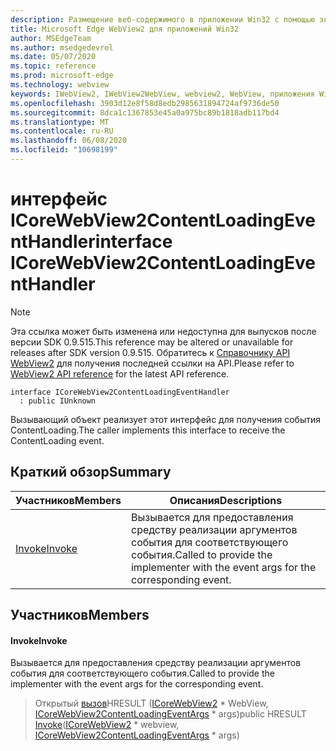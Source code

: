 ```yaml
---
description: Размещение веб-содержимого в приложении Win32 с помощью элемента управления Microsoft Edge WebView2
title: Microsoft Edge WebView2 для приложений Win32
author: MSEdgeTeam
ms.author: msedgedevrel
ms.date: 05/07/2020
ms.topic: reference
ms.prod: microsoft-edge
ms.technology: webview
keywords: IWebView2, IWebView2WebView, webview2, WebView, приложения Win32, Win32, EDGE, ICoreWebView2, ICoreWebView2Controller, элемент управления "веб-браузер", HTML Edge
ms.openlocfilehash: 3903d12e8f58d8edb2985631894724af9736de50
ms.sourcegitcommit: 8dca1c1367853e45a0a975bc89b1818adb117bd4
ms.translationtype: MT
ms.contentlocale: ru-RU
ms.lasthandoff: 06/08/2020
ms.locfileid: "10698199"
---
```

# <span data-ttu-id="318c3-104">интерфейс ICoreWebView2ContentLoadingEventHandler</span><span class="sxs-lookup"><span data-stu-id="318c3-104">interface ICoreWebView2ContentLoadingEventHandler</span></span> 

> [!NOTE]
> <span data-ttu-id="318c3-105">Эта ссылка может быть изменена или недоступна для выпусков после версии SDK 0.9.515.</span><span class="sxs-lookup"><span data-stu-id="318c3-105">This reference may be altered or unavailable for releases after SDK version 0.9.515.</span></span> <span data-ttu-id="318c3-106">Обратитесь к [Справочнику API WebView2](../../../webview2-api-reference.md) для получения последней ссылки на API.</span><span class="sxs-lookup"><span data-stu-id="318c3-106">Please refer to [WebView2 API reference](../../../webview2-api-reference.md) for the latest API reference.</span></span>

```
interface ICoreWebView2ContentLoadingEventHandler
  : public IUnknown
```

<span data-ttu-id="318c3-107">Вызывающий объект реализует этот интерфейс для получения события ContentLoading.</span><span class="sxs-lookup"><span data-stu-id="318c3-107">The caller implements this interface to receive the ContentLoading event.</span></span>

## <span data-ttu-id="318c3-108">Краткий обзор</span><span class="sxs-lookup"><span data-stu-id="318c3-108">Summary</span></span>

 <span data-ttu-id="318c3-109">Участников</span><span class="sxs-lookup"><span data-stu-id="318c3-109">Members</span></span>                        | <span data-ttu-id="318c3-110">Описания</span><span class="sxs-lookup"><span data-stu-id="318c3-110">Descriptions</span></span>
--------------------------------|---------------------------------------------
[<span data-ttu-id="318c3-111">Invoke</span><span class="sxs-lookup"><span data-stu-id="318c3-111">Invoke</span></span>](#invoke) | <span data-ttu-id="318c3-112">Вызывается для предоставления средству реализации аргументов события для соответствующего события.</span><span class="sxs-lookup"><span data-stu-id="318c3-112">Called to provide the implementer with the event args for the corresponding event.</span></span>

## <span data-ttu-id="318c3-113">Участников</span><span class="sxs-lookup"><span data-stu-id="318c3-113">Members</span></span>

#### <span data-ttu-id="318c3-114">Invoke</span><span class="sxs-lookup"><span data-stu-id="318c3-114">Invoke</span></span> 

<span data-ttu-id="318c3-115">Вызывается для предоставления средству реализации аргументов события для соответствующего события.</span><span class="sxs-lookup"><span data-stu-id="318c3-115">Called to provide the implementer with the event args for the corresponding event.</span></span>

> <span data-ttu-id="318c3-116">Открытый [вызов](#invoke)HRESULT ([ICoreWebView2](icorewebview2.md) \* WebView, [ICoreWebView2ContentLoadingEventArgs](icorewebview2contentloadingeventargs.md) \* args)</span><span class="sxs-lookup"><span data-stu-id="318c3-116">public HRESULT [Invoke](#invoke)([ICoreWebView2](icorewebview2.md) \* webview, [ICoreWebView2ContentLoadingEventArgs](icorewebview2contentloadingeventargs.md) \* args)</span></span>

